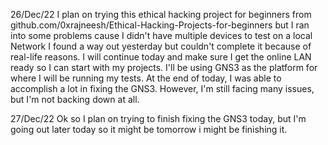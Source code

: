 26/Dec/22
  I plan on trying this ethical hacking project for beginners from github.com/0xrajneesh/Ethical-Hacking-Projects-for-beginners but I ran into some problems cause I didn't have
multiple devices to test on a local Network I found a way out yesterday but couldn't complete it because of real-life reasons. I will continue today and make sure I get the online LAN ready so I can start with my projects. I'll be using GNS3 as the platform for where I will be running my tests.
  At the end of today, I was able to accomplish a lot in fixing the GNS3. However, I'm still facing many issues, but I'm not backing down at all.

27/Dec/22
  Ok so I plan on trying to finish fixing the GNS3 today, but I'm going out later today so it might be tomorrow i might be finishing it.
